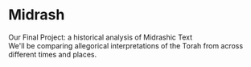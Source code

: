 # Midrash
Our Final Project: a historical analysis of Midrashic Text <br />
We'll be comparing allegorical interpretations of the Torah from across different times and places.
